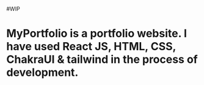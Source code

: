 #WIP
# MyPortfolio is a portfolio website. I have used React JS, HTML, CSS, ChakraUI & tailwind in the process of development.
